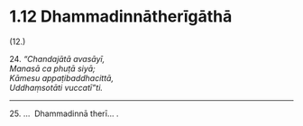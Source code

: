 # 1.12 Dhammadinnātherīgāthā

(12.)

24\. _“Chandajātā avasāyī,_  
_Manasā ca phuṭā siyā;_  
_Kāmesu appaṭibaddhacittā,_  
_Uddhaṃsotāti vuccatī”ti._  

---

25\. …  Dhammadinnā therī… .
